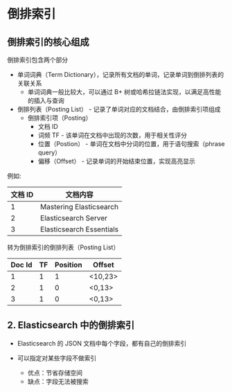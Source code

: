 # 倒排索引



## 倒排索引的核心组成

倒排索引包含两个部分

* 单词词典（Term Dictionary），记录所有文档的单词，记录单词到倒排列表的关联关系
  * 单词词典一般比较大，可以通过 B+ 树或哈希拉链法实现，以满足高性能的插入与查询
* 倒排列表（Posting List） - 记录了单词对应的文档结合，由倒排索引项组成
  * 倒排索引项（Posting）
    * 文档 ID
    * 词频 TF - 该单词在文档中出现的次数，用于相关性评分
    * 位置（Postion） - 单词在文档中分词的位置，用于语句搜索（phrase query）
    * 偏移（Offset） - 记录单词的开始结束位置，实现高亮显示



例如:

| 文档 ID | 文档内容                 |
| ------- | ------------------------ |
| 1       | Mastering Elasticsearch  |
| 2       | Elasticsearch Server     |
| 3       | Elasticsearch Essentials |

转为倒排索引的倒排列表（Posting List）

| Doc Id | TF   | Position | Offset  |
| ------ | ---- | -------- | ------- |
| 1      | 1    | 1        | <10,23> |
| 2      | 1    | 0        | <0,13>  |
| 3      | 1    | 0        | <0,13>  |



## 2. Elasticsearch 中的倒排索引



* Elasticsearch 的 JSON 文档中每个字段，都有自己的倒排索引

* 可以指定对某些字段不做索引

  * 优点：节省存储空间
  * 缺点：字段无法被搜索

  

